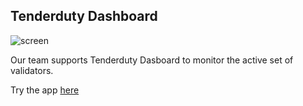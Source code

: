 ## Tenderduty Dashboard

![screen](https://github.com/user-attachments/assets/2bd5de45-56f1-4b45-8e18-741dd96cc236)

Our team supports Tenderduty Dasboard to monitor the active set of validators.

Try the app [here](https://story-tenderduty.endorphinestake.com/)
